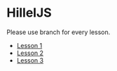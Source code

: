 # HillelJS
Please use branch for every lesson.
- [Lesson 1](https://github.com/DianaSun97/HillelJS/tree/lesson-1)
- [Lesson 2](https://github.com/DianaSun97/HillelJS/tree/lesson-2)
- [Lesson 3](https://github.com/DianaSun97/HillelJS/tree/lesson-3)